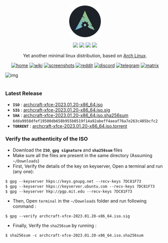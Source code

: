 <p align="center">
  <a href="https://archcraft.io"><img src="https://raw.githubusercontent.com/archcraft-os/archcraft-packages/main/archcraft-artworks/files/logo/png/logo-circle/logo-circle-1.png" height="100" width="100" alt="Archcraft"></a>
</p>

<p align="center">
  <img src="https://img.shields.io/badge/Maintained%3F-Yes-green?style=flat-square">
  <img src="https://img.shields.io/github/downloads/archcraft-os/archcraft-xfce/total?label=downloads&logo=github&color=blue&style=flat-square">
  <img src="https://img.shields.io/github/issues/archcraft-os/archcraft-xfce?color=violet&style=flat-square">
  <img src="https://img.shields.io/github/license/archcraft-os/archcraft-xfce?color=orange&style=flat-square">
</p>

<p align="center">
Yet another minimal linux distribution, based on <a href="https://www.archlinux.org">Arch Linux</a>.
</p>

<p align="center">
  <a href="https://archcraft.io" target="_blank"><img alt="home" src="https://img.shields.io/badge/HOME-blue?style=flat-square"></a>
  <a href="https://wiki.archcraft.io" target="_blank"><img alt="wiki" src="https://img.shields.io/badge/WIKI-blue?style=flat-square"></a>
  <a href="https://archcraft.io/gallery" target="_blank"><img alt="screenshots" src="https://img.shields.io/badge/SCREENSHOTS-blue?style=flat-square"></a>
  <a href="https://www.reddit.com/r/archcraft" target="_blank"><img alt="reddit" src="https://img.shields.io/badge/REDDIT-blue?style=flat-square"></a>
  <a href="https://discord.gg/3PzeJ5S7Pu" target="_blank"><img alt="discord" src="https://img.shields.io/badge/DISCORD-blue?style=flat-square"></a>
  <a href="https://t.me/archcraftos" target="_blank"><img alt="telegram" src="https://img.shields.io/badge/TELEGRAM-blue?style=flat-square"></a>
  <a href="https://matrix.to/#/#archcraft:matrix.org" target="_blank"><img alt="matrix" src="https://img.shields.io/badge/MATRIX-blue?style=flat-square"></a>
</p>

![img](./xfce.gif)

#

### Latest Release

- **`ISO`** : [archcraft-xfce-2023.01.20-x86_64.iso](https://github.com/archcraft-os/archcraft-xfce/releases/download/v23.01/archcraft-xfce-2023.01.20-x86_64.iso)
- **`SIG`** : [archcraft-xfce-2023.01.20-x86_64.iso.sig](https://github.com/archcraft-os/archcraft-xfce/releases/download/v23.01/archcraft-xfce-2023.01.20-x86_64.iso.sig)
- **`SHA`** : [archcraft-xfce-2023.01.20-x86_64.iso.sha256sum](https://github.com/archcraft-os/archcraft-xfce/releases/download/v23.01/archcraft-xfce-2023.01.20-x86_64.iso.sha256sum)
`6dda9958dfef19500db658b955b0519f14a92abeff4aeaf76a7e263c405bcfc2`
- **`TORRENT`** : [archcraft-xfce-2023.01.20-x86_64.iso.torrent](https://github.com/archcraft-os/archcraft-xfce/releases/download/v23.01/archcraft-xfce-2023.01.20-x86_64.iso.torrent)

### Verify the authenticity of the ISO

- Download the **`ISO`**, **`gpg signature`** and **`sha256sum`** files
- Make sure all the files are present in the same directory (Assuming `~/Downloads`)
- First, Verify the details of the key on keyserver, Open a terminal and run (any one):
```
$ gpg --keyserver hkps://keys.gnupg.net --recv-keys 7DC81F73
$ gpg --keyserver hkps://keyserver.ubuntu.com --recv-keys 7DC81F73
$ gpg --keyserver hkp://pgp.mit.edu --recv-keys 7DC81F73
```

- Then, Open `terminal` in the `~/Downloads` folder and run following command :
```
$ gpg --verify archcraft-xfce-2023.01.20-x86_64.iso.sig
```

- Finally, Verify the `sha256sum` by running :
```
$ sha256sum -c archcraft-xfce-2023.01.20-x86_64.iso.sha256sum
```

